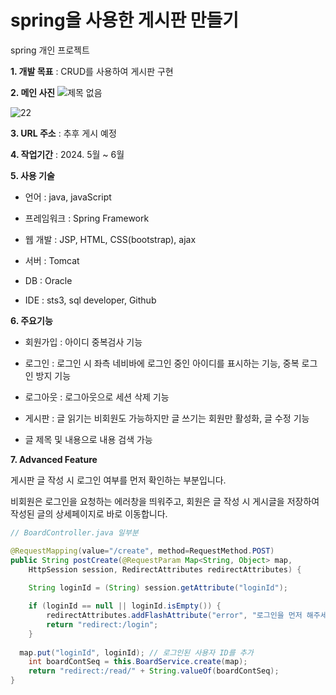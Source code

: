 # spring을 사용한 게시판 만들기
spring 개인 프로젝트

**1. 개발 목표** : CRUD를 사용하여 게시판 구현

**2. 메인 사진**
![제목 없음](https://github.com/rony-yang/public_board/assets/116271236/36e214f1-45e1-401c-b6ca-123e839b987e)

![22](https://github.com/rony-yang/public_board/assets/116271236/852017d3-0b2a-484a-b6bb-53427422a282)

**3. URL 주소** : 추후 게시 예정

**4. 작업기간** : 2024. 5월 ~ 6월

**5. 사용 기술**

- 언어 : java, javaScript

- 프레임워크 : Spring Framework

- 웹 개발 : JSP, HTML, CSS(bootstrap), ajax

- 서버 : Tomcat

- DB : Oracle

- IDE : sts3, sql developer, Github

**6. 주요기능**

- 회원가입 : 아이디 중복검사 기능

- 로그인 : 로그인 시 좌측 네비바에 로그인 중인 아이디를 표시하는 기능, 중복 로그인 방지 기능

- 로그아웃 : 로그아웃으로 세션 삭제 기능

- 게시판 : 글 읽기는 비회원도 가능하지만 글 쓰기는 회원만 활성화, 글 수정 기능

- 글 제목 및 내용으로 내용 검색 가능

**7. Advanced Feature**

게시판 글 작성 시 로그인 여부를 먼저 확인하는 부분입니다.

비회원은 로그인을 요청하는 에러창을 띄워주고, 회원은 글 작성 시 게시글을 저장하여 작성된 글의 상세페이지로 바로 이동합니다.

```java
// BoardController.java 일부분

@RequestMapping(value="/create", method=RequestMethod.POST)
public String postCreate(@RequestParam Map<String, Object> map,
    HttpSession session, RedirectAttributes redirectAttributes) {
		
    String loginId = (String) session.getAttribute("loginId");

    if (loginId == null || loginId.isEmpty()) {
        redirectAttributes.addFlashAttribute("error", "로그인을 먼저 해주세요.");
        return "redirect:/login";
    }
		
  map.put("loginId", loginId); // 로그인된 사용자 ID를 추가
	int boardContSeq = this.BoardService.create(map);
	return "redirect:/read/" + String.valueOf(boardContSeq);
}
```

